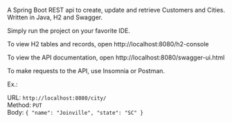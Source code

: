 A Spring Boot REST api to create, update and retrieve Customers and Cities.<br />
Written in Java, H2 and Swagger.

Simply run the project on your favorite IDE.

To view H2 tables and records, open http://localhost:8080/h2-console

To view the API documentation, open http://localhost:8080/swagger-ui.html

To make requests to the API, use Insomnia or Postman.

Ex.:

URL: `http://localhost:8080/city/` <br />
Method: `PUT` <br />
Body: `{
  "name": "Joinville",
  "state": "SC"
}`
